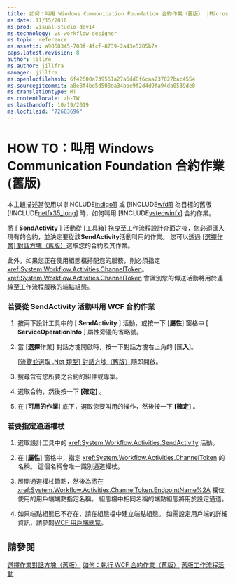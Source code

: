 ```yaml
---
title: 如何：叫用 Windows Communication Foundation 合約作業（舊版） |Microsoft Docs
ms.date: 11/15/2016
ms.prod: visual-studio-dev14
ms.technology: vs-workflow-designer
ms.topic: reference
ms.assetid: a9058345-708f-4fcf-8739-2a43e5285b7a
caps.latest.revision: 8
author: jillre
ms.author: jillfra
manager: jillfra
ms.openlocfilehash: 6f42600a739561a27a6dd8f6caa237027bac4554
ms.sourcegitcommit: a8e8f4bd5d508da34bbe9f2d4d9fa94da0539de0
ms.translationtype: MT
ms.contentlocale: zh-TW
ms.lasthandoff: 10/19/2019
ms.locfileid: "72603696"
---
```

# <a name="how-to-invoke-a-windows-communication-foundation-contract-operation-legacy"></a>HOW TO：叫用 Windows Communication Foundation 合約作業 (舊版)
本主題描述當使用以 [!INCLUDE[indigo1](../includes/indigo1-md.md)] 或 [!INCLUDE[wfd1](../includes/wfd1-md.md)] 為目標的舊版 [!INCLUDE[netfx35_long](../includes/netfx35-long-md.md)] 時，如何叫用 [!INCLUDE[vstecwinfx](../includes/vstecwinfx-md.md)] 合約作業。

 將 [ **SendActivity** ] 活動從 [工具箱] 拖曳至工作流程設計介面之後，您必須匯入現有的合約，並決定要從該**SendActivity**活動叫用的作業。 您可以透過 [[選擇作業] 對話方塊（舊版）](../workflow-designer/choose-operation-dialog-box-legacy.md)選取您的合約及其作業。

 此外，如果您正在使用組態檔搭配您的服務，則必須指定 <xref:System.Workflow.Activities.ChannelToken>。 <xref:System.Workflow.Activities.ChannelToken> 會識別您的傳送活動將用於連線至工作流程服務的端點組態。

### <a name="to-invoke-a-wcf-contract-operation-from-a-sendactivity-activity"></a>若要從 SendActivity 活動叫用 WCF 合約作業

1. 按兩下設計工具中的 [ **SendActivity** ] 活動，或按一下 [**屬性**] 窗格中 [ **ServiceOperationInfo** ] 屬性旁邊的省略號。

2. 當 [**選擇**作業] 對話方塊開啟時，按一下對話方塊右上角的 [匯**入**]。

     [[流覽並選取 .Net 類型] 對話方塊（舊版）](../workflow-designer/browse-and-select-a-dotnet-type-dialog-box-legacy.md)隨即開啟。

3. 搜尋含有您所要之合約的組件或專案。

4. 選取合約，然後按一下 **[確定]** 。

5. 在 [**可用的作業**] 底下，選取您要叫用的操作，然後按一下 **[確定]** 。

### <a name="to-specify-a-channel-token"></a>若要指定通道權杖

1. 選取設計工具中的 <xref:System.Workflow.Activities.SendActivity> 活動。

2. 在 [**屬性**] 窗格中，指定 <xref:System.Workflow.Activities.ChannelToken> 的名稱。 這個名稱會唯一識別通道權杖。

3. 展開通道權杖節點，然後為將在 <xref:System.Workflow.Activities.ChannelToken.EndpointName%2A> 欄位使用的用戶端端點指定名稱。 組態檔中相同名稱的端點組態將用於設定通道。

4. 如果端點組態已不存在，請在組態檔中建立端點組態。 如需設定用戶端的詳細資訊，請參閱[WCF 用戶端總覽](https://msdn.microsoft.com/library/f60d9bc5-8ade-4471-8ecf-5a07a936c82d)。

## <a name="see-also"></a>請參閱
 [選擇作業對話方塊（舊版）](../workflow-designer/choose-operation-dialog-box-legacy.md) [如何：執行 WCF 合約作業（舊版）](../workflow-designer/how-to-implement-a-windows-communication-foundation-contract-operation-legacy.md) [舊版工作流程活動](../workflow-designer/legacy-workflow-activities.md)